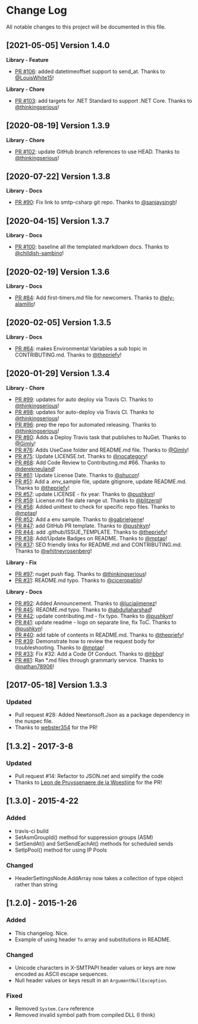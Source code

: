 # Change Log
All notable changes to this project will be documented in this file.

[2021-05-05] Version 1.4.0
--------------------------
**Library - Feature**
- [PR #106](https://github.com/sendgrid/smtpapi-csharp/pull/106): added datetimeoffset support to send_at. Thanks to [@LouisWhite15](https://github.com/LouisWhite15)!

**Library - Chore**
- [PR #103](https://github.com/sendgrid/smtpapi-csharp/pull/103): add targets for .NET Standard to support .NET Core. Thanks to [@thinkingserious](https://github.com/thinkingserious)!


[2020-08-19] Version 1.3.9
--------------------------
**Library - Chore**
- [PR #102](https://github.com/sendgrid/smtpapi-csharp/pull/102): update GitHub branch references to use HEAD. Thanks to [@thinkingserious](https://github.com/thinkingserious)!


[2020-07-22] Version 1.3.8
--------------------------
**Library - Docs**
- [PR #90](https://github.com/sendgrid/smtpapi-csharp/pull/90): Fix link to smtp-csharp git repo. Thanks to [@sanjaysingh](https://github.com/sanjaysingh)!


[2020-04-15] Version 1.3.7
--------------------------
**Library - Docs**
- [PR #100](https://github.com/sendgrid/smtpapi-csharp/pull/100): baseline all the templated markdown docs. Thanks to [@childish-sambino](https://github.com/childish-sambino)!


[2020-02-19] Version 1.3.6
--------------------------
**Library - Docs**
- [PR #84](https://github.com/sendgrid/smtpapi-csharp/pull/84): Add first-timers.md file for newcomers. Thanks to [@ely-alamillo](https://github.com/ely-alamillo)!


[2020-02-05] Version 1.3.5
--------------------------
**Library - Docs**
- [PR #64](https://github.com/sendgrid/smtpapi-csharp/pull/64): makes Environmental Variables a sub topic in CONTRIBUTING.md. Thanks to [@thepriefy](https://github.com/thepriefy)!


[2020-01-29] Version 1.3.4
--------------------------
**Library - Chore**
- [PR #99](https://github.com/sendgrid/smtpapi-csharp/pull/99): updates for auto deploy via Travis CI. Thanks to [@thinkingserious](https://github.com/thinkingserious)!
- [PR #98](https://github.com/sendgrid/smtpapi-csharp/pull/98): updates for auto-deploy via Travis CI. Thanks to [@thinkingserious](https://github.com/thinkingserious)!
- [PR #96](https://github.com/sendgrid/smtpapi-csharp/pull/96): prep the repo for automated releasing. Thanks to [@thinkingserious](https://github.com/thinkingserious)!
- [PR #80](https://github.com/sendgrid/smtpapi-csharp/pull/80): Adds a Deploy Travis task that publishes to NuGet. Thanks to [@Gimly](https://github.com/Gimly)!
- [PR #76](https://github.com/sendgrid/smtpapi-csharp/pull/76): Adds UseCase folder and README.md file. Thanks to [@Gimly](https://github.com/Gimly)!
- [PR #75](https://github.com/sendgrid/smtpapi-csharp/pull/75): Update LICENSE.txt. Thanks to [@nocategory](https://github.com/nocategory)!
- [PR #68](https://github.com/sendgrid/smtpapi-csharp/pull/68): Add Code Review to Contributing.md #66. Thanks to [@derekneuland](https://github.com/derekneuland)!
- [PR #61](https://github.com/sendgrid/smtpapi-csharp/pull/61): Update License Date. Thanks to [@shucon](https://github.com/shucon)!
- [PR #51](https://github.com/sendgrid/smtpapi-csharp/pull/51): Add a .env_sample file, update gitignore, update README.md. Thanks to [@thepriefy](https://github.com/thepriefy)!
- [PR #57](https://github.com/sendgrid/smtpapi-csharp/pull/57): update LICENSE - fix year. Thanks to [@pushkyn](https://github.com/pushkyn)!
- [PR #59](https://github.com/sendgrid/smtpapi-csharp/pull/59): License.md file date range ut. Thanks to [@blitzerpl](https://github.com/blitzerpl)!
- [PR #58](https://github.com/sendgrid/smtpapi-csharp/pull/58): Added unittest to check for specific repo files. Thanks to [@mptap](https://github.com/mptap)!
- [PR #52](https://github.com/sendgrid/smtpapi-csharp/pull/52): Add a env sample. Thanks to [@gabrielgene](https://github.com/gabrielgene)!
- [PR #47](https://github.com/sendgrid/smtpapi-csharp/pull/47): add GitHub PR template. Thanks to [@pushkyn](https://github.com/pushkyn)!
- [PR #44](https://github.com/sendgrid/smtpapi-csharp/pull/44): add .github/ISSUE_TEMPLATE. Thanks to [@thepriefy](https://github.com/thepriefy)!
- [PR #38](https://github.com/sendgrid/smtpapi-csharp/pull/38): Add/Update Badges on README. Thanks to [@mptap](https://github.com/mptap)!
- [PR #37](https://github.com/sendgrid/smtpapi-csharp/pull/37): SEO friendly links for README.md and CONTRIBUTING.md. Thanks to [@whitneyrosenberg](https://github.com/whitneyrosenberg)!

**Library - Fix**
- [PR #97](https://github.com/sendgrid/smtpapi-csharp/pull/97): nuget push flag. Thanks to [@thinkingserious](https://github.com/thinkingserious)!
- [PR #31](https://github.com/sendgrid/smtpapi-csharp/pull/31): README.md typo. Thanks to [@ciceropablo](https://github.com/ciceropablo)!

**Library - Docs**
- [PR #92](https://github.com/sendgrid/smtpapi-csharp/pull/92): Added Announcement. Thanks to [@luciajimenez](https://github.com/luciajimenez)!
- [PR #45](https://github.com/sendgrid/smtpapi-csharp/pull/45): README.md typo. Thanks to [@abdullaharshad](https://github.com/abdullaharshad)!
- [PR #42](https://github.com/sendgrid/smtpapi-csharp/pull/42): update contributing.md - fix typo. Thanks to [@pushkyn](https://github.com/pushkyn)!
- [PR #41](https://github.com/sendgrid/smtpapi-csharp/pull/41): update readme - logo on separate line, fix ToC. Thanks to [@pushkyn](https://github.com/pushkyn)!
- [PR #40](https://github.com/sendgrid/smtpapi-csharp/pull/40): add table of contents in README.md. Thanks to [@thepriefy](https://github.com/thepriefy)!
- [PR #39](https://github.com/sendgrid/smtpapi-csharp/pull/39): Demonstrate how to review the request body for troubleshooting. Thanks to [@mptap](https://github.com/mptap)!
- [PR #33](https://github.com/sendgrid/smtpapi-csharp/pull/33): Fix #32: Add a Code Of Conduct. Thanks to [@hbbq](https://github.com/hbbq)!
- [PR #81](https://github.com/sendgrid/smtpapi-csharp/pull/81): Ran *.md files through grammarly service. Thanks to [@nathan78906](https://github.com/nathan78906)!


[2017-05-18] Version 1.3.3
---------------------------
### Updated
- Pull request #28: Added Newtonsoft.Json as a package dependency in the nuspec file.
- Thanks to [webster354](https://github.com/webster354) for the PR!

## [1.3.2] - 2017-3-8
### Updated
- Pull request #14: Refactor to JSON.net and simplify the code
- Thanks to [Leon de Pruyssenaere de la Woestijne](https://github.com/leonpw) for the PR!

## [1.3.0] - 2015-4-22
### Added
- travis-ci build
- SetAsmGroupId() method for suppression groups (ASM)
- SetSendAt() and SetSendEachAt() methods for scheduled sends
- SetIpPool() method for using IP Pools

### Changed
- HeaderSettingsNode.AddArray now takes a collection of type object rather
  than string

## [1.2.0] - 2015-1-26
### Added
- This changelog. Nice.
- Example of using header `To` array and substitutions in README.

### Changed
- Unicode characters in X-SMTPAPI header values or keys are now encoded as ASCII escape sequences.
- Null header values or keys result in an `ArgumentNullException`.

### Fixed
- Removed `System.Core` reference
- Removed invalid symbol path from compiled DLL (I think)
